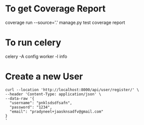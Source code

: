 
# To get Coverage Report
coverage run --source='.' manage.py test 
coverage report

# To run celery
celery -A config worker -l info

# Create a new User
```
curl --location 'http://localhost:8000/api/user/register/' \
--header 'Content-Type: application/json' \
--data-raw '{
  "username": "pnklsdsdfsafn",
  "password": "1234",
  "email": "pradyneel+jaasknsadfv@gmail.com"
}
'
```